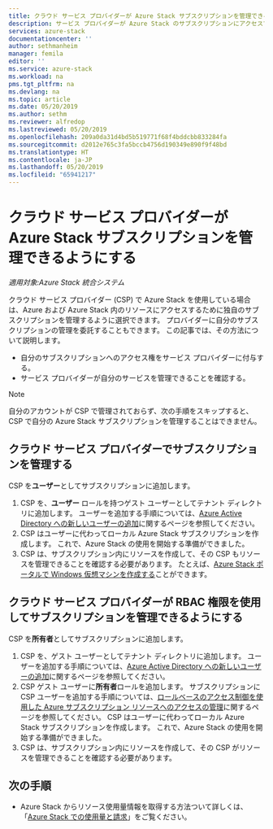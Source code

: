 ```yaml
---
title: クラウド サービス プロバイダーが Azure Stack サブスクリプションを管理できるようにする | Microsoft Docs
description: サービス プロバイダーが Azure Stack のサブスクリプションにアクセスできるようにします。
services: azure-stack
documentationcenter: ''
author: sethmanheim
manager: femila
editor: ''
ms.service: azure-stack
ms.workload: na
pms.tgt_pltfrm: na
ms.devlang: na
ms.topic: article
ms.date: 05/20/2019
ms.author: sethm
ms.reviewer: alfredop
ms.lastreviewed: 05/20/2019
ms.openlocfilehash: 209a0da31d4bd5b519771f68f4bddcbb833284fa
ms.sourcegitcommit: d2012e765c3fa5bccb4756d190349e890f9f48bd
ms.translationtype: HT
ms.contentlocale: ja-JP
ms.lasthandoff: 05/20/2019
ms.locfileid: "65941217"
---
```

# <a name="enable-a-cloud-service-provider-to-manage-your-azure-stack-subscription"></a>クラウド サービス プロバイダーが Azure Stack サブスクリプションを管理できるようにする

*適用対象:Azure Stack 統合システム*

クラウド サービス プロバイダー (CSP) で Azure Stack を使用している場合は、Azure および Azure Stack 内のリソースにアクセスするために独自のサブスクリプションを管理するように選択できます。 プロバイダーに自分のサブスクリプションの管理を委託することもできます。 この記事では、その方法について説明します。

* 自分のサブスクリプションへのアクセス権をサービス プロバイダーに付与する。
* サービス プロバイダーが自分のサービスを管理できることを確認する。

> [!NOTE]
> 自分のアカウントが CSP で管理されておらず、次の手順をスキップすると、CSP で自分の Azure Stack サブスクリプションを管理することはできません。

## <a name="manage-your-subscription-with-a-cloud-service-provider"></a>クラウド サービス プロバイダーでサブスクリプションを管理する

CSP を**ユーザー**としてサブスクリプションに追加します。

1. CSP を、**ユーザー** ロールを持つゲスト ユーザーとしてテナント ディレクトリに追加します。 ユーザーを追加する手順については、[Azure Active Directory への新しいユーザーの追加](/azure/active-directory/add-users-azure-active-directory)に関するページを参照してください。
2. CSP はユーザーに代わってローカル Azure Stack サブスクリプションを作成します。 これで、Azure Stack の使用を開始する準備ができました。
3. CSP は、サブスクリプション内にリソースを作成して、その CSP もリソースを管理できることを確認する必要があります。 たとえば、[Azure Stack ポータルで Windows 仮想マシンを作成する](azure-stack-quick-windows-portal.md)ことができます。

## <a name="enable-the-cloud-service-provider-to-manage-your-subscription-using-rbac-rights"></a>クラウド サービス プロバイダーが RBAC 権限を使用してサブスクリプションを管理できるようにする

CSP を**所有者**としてサブスクリプションに追加します。

1. CSP を、ゲスト ユーザーとしてテナント ディレクトリに追加します。 ユーザーを追加する手順については、[Azure Active Directory への新しいユーザーの追加](/azure/active-directory/add-users-azure-active-directory)に関するページを参照してください。
2. CSP ゲスト ユーザーに**所有者**ロールを追加します。 サブスクリプションに CSP ユーザーを追加する手順については、[ロールベースのアクセス制御を使用した Azure サブスクリプション リソースへのアクセスの管理](/azure/role-based-access-control/role-assignments-portal)に関するページを参照してください。 CSP はユーザーに代わってローカル Azure Stack サブスクリプションを作成します。 これで、Azure Stack の使用を開始する準備ができました。
3. CSP は、サブスクリプション内にリソースを作成して、その CSP がリソースを管理できることを確認する必要があります。

## <a name="next-steps"></a>次の手順

* Azure Stack からリソース使用量情報を取得する方法ついて詳しくは、「[Azure Stack での使用量と請求](../operator/azure-stack-billing-and-chargeback.md)」をご覧ください。
